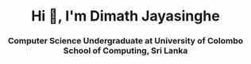 <h1 align="center">Hi 👋, I'm Dimath Jayasinghe</h1>
<h3 align="center">Computer Science Undergraduate at University of Colombo School of Computing, Sri Lanka</h3>

